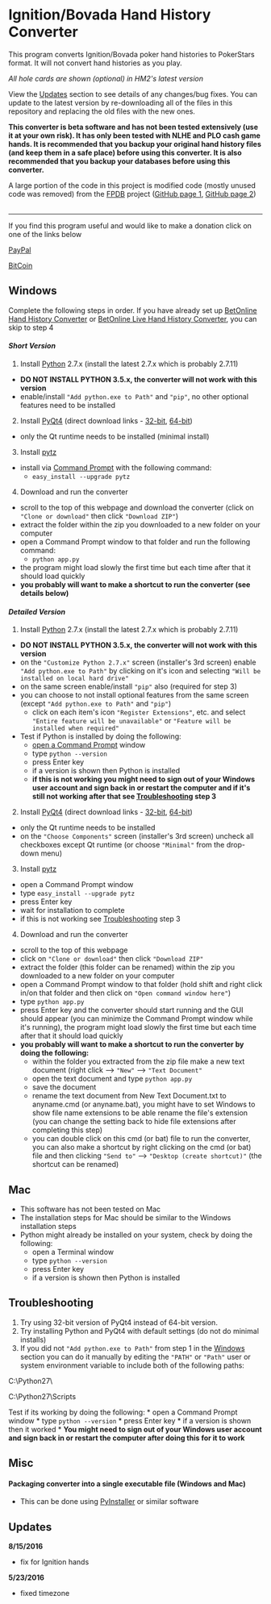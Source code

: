 # Ignition/Bovada Hand History Converter
This program converts Ignition/Bovada poker hand histories to PokerStars format.  It will not convert hand histories as you play.

*All hole cards are shown (optional) in HM2's latest version*

View the [Updates](#Updates) section to see details of any changes/bug fixes.  You can update to the latest version by re-downloading all of the files in this repository and replacing the old files with the new ones.

**This converter is beta software and has not been tested extensively (use it at your own risk).  It has only been tested with NLHE and PLO cash game hands.  It is recommended that you backup your original hand history files (and keep them in a safe place) before using this converter.  It is also recommended that you backup your databases before using this converter.**

A large portion of the code in this project is modified code (mostly unused code was removed) from the <a href="http://fpdb.wikidot.com/" target="_blank">FPDB</a> project (<a href="https://github.com/ChazDazzle/fpdb-chaz" target="_blank">GitHub page 1</a>, <a href="https://github.com/philroberts/FPDB-for-OSX" target="_blank">GitHub page 2</a>)
<br>
<br>
<hr>
If you find this program useful and would like to make a donation click on one of the links below

<a href="http://matt57225.github.io/bovada-hand-history-converter/" target="_blank">PayPal</a>

<a href="https://www.coinbase.com/matt57225" target="_blank">BitCoin</a>

<a id="Windows"></a>
## Windows
Complete the following steps in order.  If you have already set up <a href="https://github.com/matt57225/betonline-hand-history-converter" target="_blank">BetOnline Hand History Converter</a> or <a href="https://github.com/matt57225/betonline-live-hand-history-converter" target="_blank">BetOnline Live Hand History Converter</a>, you can skip to step 4

#### *Short Version*
1. Install <a href="https://www.python.org/downloads/" target="_blank">Python</a>  2.7.x (install the latest 2.7.x which is probably 2.7.11)
  * **DO NOT INSTALL PYTHON 3.5.x, the converter will not work with this version**
  * enable/install ```"Add python.exe to Path"``` and ```"pip"```, no other optional features need to be installed
2. Install <a href="https://www.riverbankcomputing.com/software/pyqt/download" target="_blank">PyQt4</a> (direct download links - <a href="http://sourceforge.net/projects/pyqt/files/PyQt4/PyQt-4.11.4/PyQt4-4.11.4-gpl-Py2.7-Qt4.8.7-x32.exe" target="_blank">32-bit</a>, <a href="http://sourceforge.net/projects/pyqt/files/PyQt4/PyQt-4.11.4/PyQt4-4.11.4-gpl-Py2.7-Qt4.8.7-x64.exe" target="_blank">64-bit</a>)
  * only the Qt runtime needs to be installed (minimal install)
3. Install <a href="https://pypi.python.org/pypi/pytz" target="_blank">pytz</a>
  * install via <a href="http://www.howtogeek.com/235101/10-ways-to-open-the-command-prompt-in-windows-10/" target="_blank">Command Prompt</a> with the following command:
    * ```easy_install --upgrade pytz```
4. Download and run the converter
  * scroll to the top of this webpage and download the converter (click on ```"Clone or download"``` then click ```"Download ZIP"```)
  * extract the folder within the zip you downloaded to a new folder on your computer
  * open a Command Prompt window to that folder and run the following command:
    * ```python app.py```
  * the program might load slowly the first time but each time after that it should load quickly
  * **you probably will want to make a shortcut to run the converter (see details below)**

#### *Detailed Version*
1. Install <a href="https://www.python.org/downloads/" target="_blank">Python</a>  2.7.x (install the latest 2.7.x which is probably 2.7.11)
  * **DO NOT INSTALL PYTHON 3.5.x, the converter will not work with this version**
  * on the ```"Customize Python 2.7.x"``` screen (installer's 3rd screen) enable ```"Add python.exe to Path"``` by clicking on it's icon and selecting ```"Will be installed on local hard drive"```
  * on the same screen enable/install ```"pip"``` also (required for step 3)
  * you can choose to not install optional features from the same screen (except ```"Add python.exe to Path"``` and ```"pip"```)
    * click on each item's icon ```"Register Extensions"```, etc. and select ```"Entire feature will be unavailable"``` or ```"Feature will be installed when required"```
  * Test if Python is installed by doing the following:
    * <a href="http://www.howtogeek.com/235101/10-ways-to-open-the-command-prompt-in-windows-10/" target="_blank">open a Command Prompt</a> window
    * type ```python --version```
    * press Enter key
    * if a version is shown then Python is installed
    * **if this is not working you might need to sign out of your Windows user account and sign back in or restart the computer and if it's still not working after that see [Troubleshooting](#Troubleshooting) step 3**
2. Install <a href="https://www.riverbankcomputing.com/software/pyqt/download" target="_blank">PyQt4</a> (direct download links - <a href="http://sourceforge.net/projects/pyqt/files/PyQt4/PyQt-4.11.4/PyQt4-4.11.4-gpl-Py2.7-Qt4.8.7-x32.exe" target="_blank">32-bit</a>, <a href="http://sourceforge.net/projects/pyqt/files/PyQt4/PyQt-4.11.4/PyQt4-4.11.4-gpl-Py2.7-Qt4.8.7-x64.exe" target="_blank">64-bit</a>)
  * only the Qt runtime needs to be installed
  * on the ```"Choose Components"``` screen (installer's 3rd screen) uncheck all checkboxes except Qt runtime (or choose ```"Minimal"``` from the drop-down menu)
3. Install <a href="https://pypi.python.org/pypi/pytz" target="_blank">pytz</a>
  * open a Command Prompt window
  * type ```easy_install --upgrade pytz```
  * press Enter key
  * wait for installation to complete
  * if this is not working see [Troubleshooting](#Troubleshooting) step 3
4. Download and run the converter
  * scroll to the top of this webpage
  * click on ```"Clone or download"``` then click ```"Download ZIP"```
  * extract the folder (this folder can be renamed) within the zip you downloaded to a new folder on your computer
  * open a Command Prompt window to that folder (hold shift and right click in/on that folder and then click on ```"Open command window here"```)
  * type ```python app.py```
  * press Enter key and the converter should start running and the GUI should appear (you can minimize the Command Prompt window while it's running), the program might load slowly the first time but each time after that it should load quickly
  * **you probably will want to make a shortcut to run the converter by doing the following:**
    * within the folder you extracted from the zip file make a new text document (right click --> ```"New"``` --> ```"Text Document"```
    * open the text document and type ```python app.py```
    * save the document
    * rename the text document from New Text Document.txt to anyname.cmd (or anyname.bat), you might have to set Windows to show file name extensions to be able rename the file's extension (you can change the setting back to hide file extensions after completing this step)
    * you can double click on this cmd (or bat) file to run the converter, you can also make a shortcut by right clicking on the cmd (or bat) file and then clicking ```"Send to"``` --> ```"Desktop (create shortcut)"``` (the shortcut can be renamed)

## Mac
* This software has not been tested on Mac
* The installation steps for Mac should be similar to the Windows installation steps
* Python might already be installed on your system, check by doing the following:
  * open a Terminal window
  * type ```python --version```
  * press Enter key
  * if a version is shown then Python is installed

<a id="Troubleshooting"></a>
## Troubleshooting
1. Try using 32-bit version of PyQt4 instead of 64-bit version.
2. Try installing Python and PyQt4 with default settings (do not do minimal installs)
3. If you did not ```"Add python.exe to Path"``` from step 1 in the [Windows](#Windows) section you can do it manually by editing the ```"PATH"``` or ```"Path"``` user or system environment variable to include both of the following paths:

  C:\Python27\

  C:\Python27\Scripts

  Test if its working by doing the following:
    * open a Command Prompt window
    * type ```python --version```
    * press Enter key
    * if a version is shown then it worked
    * **You might need to sign out of your Windows user account and sign back in or restart the computer after doing this for it to work**

## Misc
#### Packaging converter into a single executable file (Windows and Mac)
* This can be done using <a href="http://www.pyinstaller.org/" target="_blank">PyInstaller</a> or similar software

## Updates <a name="Updates"></a>
**8/15/2016**
- fix for Ignition hands

**5/23/2016** 
- fixed timezone
